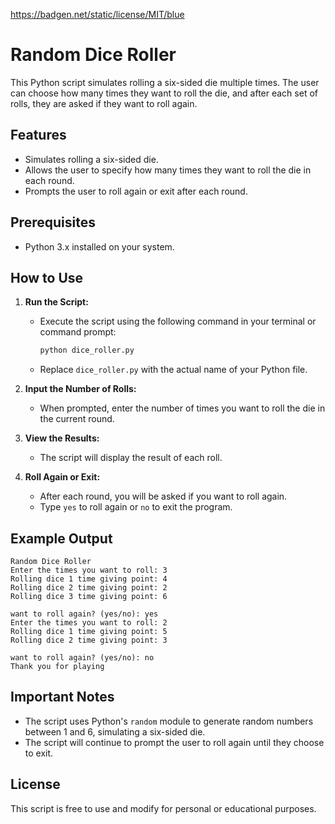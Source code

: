 https://badgen.net/static/license/MIT/blue




# Random Dice Roller

This Python script simulates rolling a six-sided die multiple times. The user can choose how many times they want to roll the die, and after each set of rolls, they are asked if they want to roll again.

## Features

- Simulates rolling a six-sided die.
- Allows the user to specify how many times they want to roll the die in each round.
- Prompts the user to roll again or exit after each round.

## Prerequisites

- Python 3.x installed on your system.

## How to Use

1. **Run the Script:**
   - Execute the script using the following command in your terminal or command prompt:
     ```bash
     python dice_roller.py
     ```
   - Replace `dice_roller.py` with the actual name of your Python file.

2. **Input the Number of Rolls:**
   - When prompted, enter the number of times you want to roll the die in the current round.

3. **View the Results:**
   - The script will display the result of each roll.

4. **Roll Again or Exit:**
   - After each round, you will be asked if you want to roll again.
   - Type `yes` to roll again or `no` to exit the program.

## Example Output

```
Random Dice Roller
Enter the times you want to roll: 3
Rolling dice 1 time giving point: 4
Rolling dice 2 time giving point: 2
Rolling dice 3 time giving point: 6

want to roll again? (yes/no): yes
Enter the times you want to roll: 2
Rolling dice 1 time giving point: 5
Rolling dice 2 time giving point: 3

want to roll again? (yes/no): no
Thank you for playing

```


## Important Notes

- The script uses Python's `random` module to generate random numbers between 1 and 6, simulating a six-sided die.
- The script will continue to prompt the user to roll again until they choose to exit.

## License

This script is free to use and modify for personal or educational purposes.
